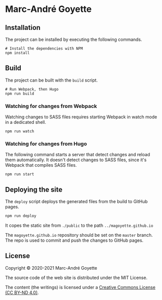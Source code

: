 # Marc-André Goyette

## Installation

The project can be installed by executing the following commands.

```shell
# Install the dependencies with NPM
npm install
```

## Build

The project can be built with the `build` script.

```shell
# Run Webpack, then Hugo
npm run build
```

### Watching for changes from Webpack

Watching changes to SASS files requires starting Webpack in watch mode in a dedicated shell.

```shell
npm run watch
```

### Watching for changes from Hugo

The following command starts a server that detect changes and reload them automatically.
It doesn't detect changes to SASS files, since it's Webpack that compiles SASS files.

```shell
npm run start
```

## Deploying the site

The `deploy` script deploys the generated files from the build to GitHub pages.

```sh
npm run deploy
```

It copes the static site from `./public` to the path `../magoyette.github.io`

The `magoyette.github.io` repository should be set on the `master` branch.
The repo is used to commit and push the changes to GitHub pages.

## License

Copyright © 2020-2021 Marc-André Goyette

The source code of the web site is distributed under the MIT License.

The content (the writings) is licensed under a
[Creative Commons License (CC BY-ND 4.0)](https://creativecommons.org/licenses/by-nd/4.0/).
